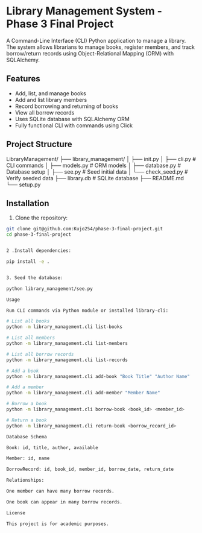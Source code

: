 # Library Management System - Phase 3 Final Project

A Command-Line Interface (CLI) Python application to manage a library. The system allows librarians to manage books, register members, and track borrow/return records using Object-Relational Mapping (ORM) with SQLAlchemy.

## Features

- Add, list, and manage books
- Add and list library members
- Record borrowing and returning of books
- View all borrow records
- Uses SQLite database with SQLAlchemy ORM
- Fully functional CLI with commands using Click

## Project Structure

LibraryManagement/
├── library_management/
│ ├── init.py
│ ├── cli.py # CLI commands
│ ├── models.py # ORM models
│ ├── database.py # Database setup
│ ├── see.py # Seed initial data
│ └── check_seed.py # Verify seeded data
├── library.db # SQLite database
├── README.md
└── setup.py

## Installation

1. Clone the repository:

```bash
git clone git@github.com:Kujo254/phase-3-final-project.git
cd phase-3-final-project


2 .Install dependencies:

pip install -e .


3. Seed the database:

python library_management/see.py

Usage

Run CLI commands via Python module or installed library-cli:

# List all books
python -m library_management.cli list-books

# List all members
python -m library_management.cli list-members

# List all borrow records
python -m library_management.cli list-records

# Add a book
python -m library_management.cli add-book "Book Title" "Author Name"

# Add a member
python -m library_management.cli add-member "Member Name"

# Borrow a book
python -m library_management.cli borrow-book <book_id> <member_id>

# Return a book
python -m library_management.cli return-book <borrow_record_id>

Database Schema

Book: id, title, author, available

Member: id, name

BorrowRecord: id, book_id, member_id, borrow_date, return_date

Relationships:

One member can have many borrow records.

One book can appear in many borrow records.

License

This project is for academic purposes.
